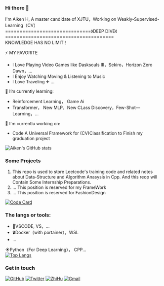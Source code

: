 ### Hi there 👋

<!--
**AikenH/AikenH** is a ✨ _special_ ✨ repository because its `README.md` (this file) appears on your GitHub profile.

Here are some ideas to get you started:

- 🔭 I’m currently working on ...
- 🌱 I’m currently learning ...
- 👯 I’m looking to collaborate on ...
- 🤔 I’m looking for help with ...
- 💬 Ask me about ...
- 📫 How to reach me: ...
- 😄 Pronouns: ...
- ⚡ Fun fact: ...
-->

I'm Aiken H, A master candidate of XJTU，Working on Weakly-Supervised-Learning（CV）  
==============================》DEEP DIVE《 ======================================  
KNOWLEDGE HAS NO LIMIT！

⚡ MY FAVORITE
- I Love Playing Video Games like Dasksouls Ⅲ，Sekiro，Horizon Zero Dawn，...
- I Enjoy Watching Moving & Listening to Music
- I Love Traveling ✈ ...

🌱 I’m currently learning:
- Reinforcement Learning， Game Ai
- Transformer， New MLP，New CLass Discovery，Few-Shot—Learning，...

🔭 I'm currentlu working on:
- Code A Universal Framework for (CV)Classification to Finish my graduation project

![Aiken's GitHub stats](https://github-readme-stats.vercel.app/api?username=AikenH&theme=onedark&show_icons=true)  

### Some Projects
1. This repo is used to store Leetcode's training code and related notes about Data-Structure and Algorithm Anasysis in Cpp.
    And this reop will Contain Some Internship Preparations.  
2. ... This position is reserved for my FrameWork 
3. ... This position is reserved for FashionDesign

[![Code Card](https://github-readme-stats.vercel.app/api/pin/?username=AikenH&repo=Aikens_programming_notes&theme=dracula)](https://github.com/anuraghazra/github-readme-stats)  
### The langs or tools: 

- 🔨VSCODE, VS，...
- 🔒Docker（with portainer），WSL  
- ...  

  
☀Python（For Deep Learning）， CPP...  
  [![Top Langs](https://github-readme-stats.vercel.app/api/top-langs/?username=AikenH&layout=compact&theme=dracula)](https://github.com/AikenH/github-readme-stats)

### Get in touch
[![GitHub](https://img.shields.io/badge/GITHUB-Aiken-blue)](https://aikenh.github.io/about/)
[![Twitter](https://img.shields.io/badge/TWITTER-Aiken-green)](https://twitter.com/aiken_h97)
[![ZhiHu](https://img.shields.io/badge/ZHIHU-Aiken-yellow)](https://www.zhihu.com/people/Aiken-h)
[![Gmail](https://img.shields.io/badge/GAMIL-Aiken-red)](https://h.aiken.970@gmail.com)
